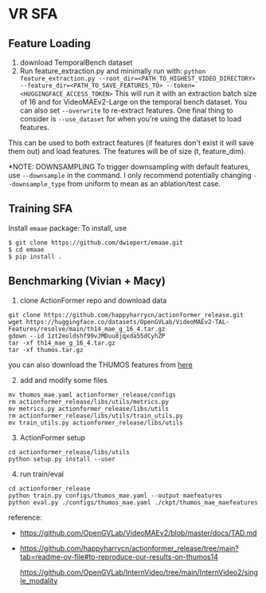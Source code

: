 # VR SFA

## Feature Loading
1. download TemporalBench dataset
2. Run feature_extraction.py and minimally run with:
``` python feature_extraction.py --root_dir=<PATH_TO_HIGHEST_VIDEO_DIRECTORY> --feature_dir=<PATH_TO_SAVE_FEATURES_TO> --token=<HUGGINGFACE_ACCESS_TOKEN> ```
This will run it with an extraction batch size of 16 and for VideoMAEv2-Large on the temporal bench dataset. You can also set `--overwrite` to re-extract features. One final thing to consider is `--use_dataset` for when you're using the dataset to load features. 

This can be used to both extract features (if features don't exist it will save them out) and load features. The features will be of size (t, feature_dim).

*NOTE: DOWNSAMPLING
To trigger downsampling with default features, use `--downsample` in the command. I only recommend potentially changing `--downsample_type` from uniform to mean as an ablation/test case. 

## Training SFA
Install `emaae` package:
To install, use

```
$ git clone https://github.com/dwiepert/emaae.git
$ cd emaae
$ pip install . 
```


## Benchmarking (Vivian + Macy)
1. clone ActionFormer repo and download data
```
git clone https://github.com/happyharrycn/actionformer_release.git
wget https://huggingface.co/datasets/OpenGVLab/VideoMAEv2-TAL-Features/resolve/main/th14_mae_g_16_4.tar.gz
gdown --id 1zt2eoldshf99vJMDuu8jqxda55dCyhZP
tar -xf th14_mae_g_16_4.tar.gz
tar -xf thumos.tar.gz
```
you can also download the THUMOS features from [here](https://drive.google.com/file/d/1zt2eoldshf99vJMDuu8jqxda55dCyhZP/view?usp=sharing)


2. add and modify some files
```
mv thumos_mae.yaml actionformer_release/configs
rm actionformer_release/libs/utils/metrics.py
mv metrics.py actionformer_release/libs/utils
rm actionformer_release/libs/utils/train_utils.py
mv train_utils.py actionformer_release/libs/utils
```

3. ActionFormer setup
```
cd actionformer_release/libs/utils
python setup.py install --user
```

4. run train/eval
```
cd actionformer_release
python train.py configs/thumos_mae.yaml --output maefeatures
python eval.py ./configs/thumos_mae.yaml ./ckpt/thumos_mae_maefeatures
```

reference: 
- https://github.com/OpenGVLab/VideoMAEv2/blob/master/docs/TAD.md
- https://github.com/happyharrycn/actionformer_release/tree/main?tab=readme-ov-file#to-reproduce-our-results-on-thumos14

    https://github.com/OpenGVLab/InternVideo/tree/main/InternVideo2/single_modality